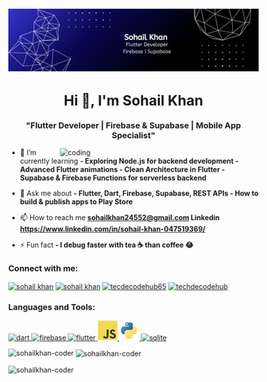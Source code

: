 ![logo](https://github.com/SohailKhan-Coder/SohailKhan-Coder/blob/main/Banner.png)
<h1 align="center">Hi 👋, I'm Sohail Khan</h1>
<h3 align="center">"Flutter Developer | Firebase & Supabase | Mobile App Specialist"</h3>
<img align="right" alt="coding" width="400" src="https://camo.githubusercontent.com/2366b34bb903c09617990fb5fff4622f3e941349e846ddb7e73df872a9d21233/68747470733a2f2f63646e2e6472696262626c652e636f6d2f75736572732f3733303730332f73637265656e73686f74732f363538313234332f6176656e746f2e676966">

- 🌱 I’m currently learning **- Exploring **Node.js** for backend development - Advanced **Flutter animations** - **Clean Architecture** in Flutter - **Supabase & Firebase Functions** for serverless backend**

- 💬 Ask me about **- Flutter, Dart, Firebase, Supabase, REST APIs - How to build & publish apps to Play Store**

- 📫 How to reach me **sohailkhan24552@gmail.com Linkedin https://www.linkedin.com/in/sohail-khan-047519369/**

- ⚡ Fun fact **- I debug faster with **tea ☕ than coffee** 😂**

<h3 align="left">Connect with me:</h3>
<p align="left">
<a href="https://linkedin.com/in/sohail khan" target="blank"><img align="center" src="https://raw.githubusercontent.com/rahuldkjain/github-profile-readme-generator/master/src/images/icons/Social/linked-in-alt.svg" alt="sohail khan" height="30" width="40" /></a>
<a href="https://fb.com/sohail khan" target="blank"><img align="center" src="https://raw.githubusercontent.com/rahuldkjain/github-profile-readme-generator/master/src/images/icons/Social/facebook.svg" alt="sohail khan" height="30" width="40" /></a>
<a href="https://instagram.com/tecdecodehub65" target="blank"><img align="center" src="https://raw.githubusercontent.com/rahuldkjain/github-profile-readme-generator/master/src/images/icons/Social/instagram.svg" alt="tecdecodehub65" height="30" width="40" /></a>
<a href="https://www.youtube.com/c/techdecodehub" target="blank"><img align="center" src="https://raw.githubusercontent.com/rahuldkjain/github-profile-readme-generator/master/src/images/icons/Social/youtube.svg" alt="techdecodehub" height="30" width="40" /></a>
</p>

<h3 align="left">Languages and Tools:</h3>
<p align="left"> <a href="https://dart.dev" target="_blank" rel="noreferrer"> <img src="https://www.vectorlogo.zone/logos/dartlang/dartlang-icon.svg" alt="dart" width="40" height="40"/> </a> <a href="https://firebase.google.com/" target="_blank" rel="noreferrer"> <img src="https://www.vectorlogo.zone/logos/firebase/firebase-icon.svg" alt="firebase" width="40" height="40"/> </a> <a href="https://flutter.dev" target="_blank" rel="noreferrer"> <img src="https://www.vectorlogo.zone/logos/flutterio/flutterio-icon.svg" alt="flutter" width="40" height="40"/> </a> <a href="https://developer.mozilla.org/en-US/docs/Web/JavaScript" target="_blank" rel="noreferrer"> <img src="https://raw.githubusercontent.com/devicons/devicon/master/icons/javascript/javascript-original.svg" alt="javascript" width="40" height="40"/> </a> <a href="https://www.python.org" target="_blank" rel="noreferrer"> <img src="https://raw.githubusercontent.com/devicons/devicon/master/icons/python/python-original.svg" alt="python" width="40" height="40"/> </a> <a href="https://www.sqlite.org/" target="_blank" rel="noreferrer"> <img src="https://www.vectorlogo.zone/logos/sqlite/sqlite-icon.svg" alt="sqlite" width="40" height="40"/> </a> </p>

<p><img align="left" src="https://github-readme-stats.vercel.app/api/top-langs?username=sohailkhan-coder&show_icons=true&locale=en&layout=compact" alt="sohailkhan-coder" /></p>

<p>&nbsp;<img align="center" src="https://github-readme-stats.vercel.app/api?username=sohailkhan-coder&show_icons=true&locale=en" alt="sohailkhan-coder" /></p>

<p><img align="center" src="https://github-readme-streak-stats.herokuapp.com/?user=sohailkhan-coder&" alt="sohailkhan-coder" /></p>
